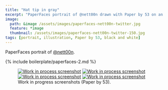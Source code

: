 ```yaml
---
title: "Hat tip in gray"
excerpt: "PaperFaces portrait of @nett00n drawn with Paper by 53 on an iPad."
image: 
  path: &image /assets/images/paperfaces-nett00n-twitter.jpg 
  feature: *image
  thumbnail: /assets/images/paperfaces-nett00n-twitter-150.jpg
tags: [portrait, illustration, Paper by 53, black and white]
---
```


PaperFaces portrait of [@nett00n](http://twitter.com/Tnett00n).

{% include boilerplate/paperfaces-2.md %}

<figure class="half">
	<a href="{{ site.url }}/assets/images/paperfaces-nett00n-process-1-lg.jpg"><img src="{{ site.url }}/assets/images/paperfaces-nett00n-process-1-600.jpg" alt="Work in process screenshot"></a>
	<a href="{{ site.url }}/assets/images/paperfaces-nett00n-process-2-lg.jpg"><img src="{{ site.url }}/assets/images/paperfaces-nett00n-process-2-600.jpg" alt="Work in process screenshot"></a>
	<a href="{{ site.url }}/assets/images/paperfaces-nett00n-process-3-lg.jpg"><img src="{{ site.url }}/assets/images/paperfaces-nett00n-process-3-600.jpg" alt="Work in process screenshot"></a>
	<a href="{{ site.url }}/assets/images/paperfaces-nett00n-process-4-lg.jpg"><img src="{{ site.url }}/assets/images/paperfaces-nett00n-process-4-600.jpg" alt="Work in process screenshot"></a>
	<figcaption>Work in progress screenshots (Paper by 53).</figcaption>
</figure>
